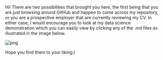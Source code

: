 Hi! There are two possibilities that brought you here, the first being that you are just browsing around GitHub and happen to come across my repository, or you are a prospective employer that are currently reviewing my CV. In either case, I would encourage you to look at my data science demonstration which you can easily view by clicking any of the .md files as illustrated in the image below.

![png](output_48_0.png)

Hope you find them to your liking:)
